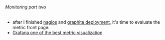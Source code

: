 ###### Monitoring part two
* after I finished [nagios](https://github.com/boonchu/opslab/tree/master/monitoring/nagios) and [graphite deployment](https://github.com/boonchu/opslab/tree/master/monitoring/graphite), it's time to evaluate the metric front page.
* [Grafana one of the best metric visualization](https://github.com/boonchu/opslab/tree/master/monitoring/grafana)
